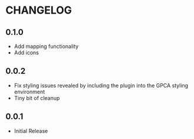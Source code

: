 # CHANGELOG

## 0.1.0
* Add mapping functionality
* Add icons

## 0.0.2
* Fix styling issues revealed by including the plugin into the GPCA styling environment
* Tiny bit of cleanup

## 0.0.1
* Initial Release
